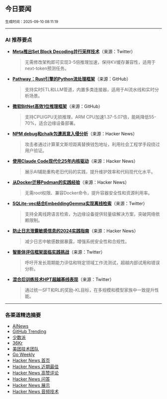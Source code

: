 ## 今日要闻

<sub> 生成时间：2025-09-10 08:11:19</sub>


---

### AI 推荐要点

- **[Meta推出Set Block Decoding并行采样技术](https://twitter.com/HuggingPapers/status/1965084731839513059)**（来源：Twitter）  
  > 无需修改架构即可实现3-5倍推理加速，保持KV缓存兼容性，适用于next-token预测任务。

- **[Pathway：Rust引擎的Python流处理框架](https://github.com/pathwaycom/pathway)**（来源：GitHub）  
  > 支持实时ETL和LLM管道，内置多类连接器，适用于AI流水线和实时分析场景。

- **[微软BitNet高效1位推理框架](https://github.com/microsoft/BitNet)**（来源：GitHub）  
  > 支持CPU/GPU无损推理，ARM CPU加速1.37-5.07倍，能耗降低55-70%，适合边缘设备部署。

- **[NPM debug和chalk包遭恶意入侵分析](https://news.ycombinator.com/item?id=45169657)**（来源：Hacker News）  
  > 攻击者通过计算莱文斯坦距离替换钱包地址，利用社会工程学手段绕过用户验证。

- **[使用Claude Code现代化25年内核驱动](https://news.ycombinator.com/item?id=45163362)**（来源：Hacker News）  
  > 展示AI辅助重构老旧代码的实践，提升维护效率和代码现代化水平。

- **[从Docker迁移Podman的实践经验](https://news.ycombinator.com/item?id=45137525)**（来源：Hacker News）  
  > 无需root权限、兼容Docker命令，提升容器安全性和资源利用率。

- **[SQLite-vec结合EmbeddingGemma实现离线检索](https://twitter.com/_philschmid/status/1963952204970078579)**（来源：Twitter）  
  > 支持全离线跨语言检索，为边缘设备提供轻量级解决方案，突破网络依赖限制。

- **[防止日志泄露敏感信息的2024实践指南](https://news.ycombinator.com/item?id=45160774)**（来源：Hacker News）  
  > 减少日志中敏感数据暴露，增强系统安全性和合规性。

- **[智能体评估框架面临实践挑战](https://twitter.com/swyx/status/1963725773355057249)**（来源：Twitter）  
  > 呼吁开发长周期能力评估和特定领域工作流测试，超越内部试用和错误分析。

- **[混合后训练技术HPT超越基线表现](https://twitter.com/omarsar0/status/1963971173735448858)**（来源：Twitter）  
  > 通过统一SFT和RL的奖励-KL目标，在多规模和模型家族中一致提升性能。

---

### 各渠道精选摘要
- [AINews](./ai_news_summary_2025-09-10.md)
- [GitHub Trending](./github_trending_2025-09-10.md)
- [少数派](./shaoshupai_2025-09-10.md)
- [36Kr](./36kr_summary_2025-09-10.md)
- [美团技术团队](./meituan_2025-09-10.md)
- [Go Weekly](./go_weekly_2025-09-10.md)
- [Hacker News 首页](./hacker_news_frontpage_2025-09-10.md)
- [Hacker News 近期最佳](./hacker_news_best_2025-09-10.md)
- [Hacker News 高赞评论](./hacker_news_top_comments_2025-09-10.md)
- [Hacker News 问答](./hacker_news_ask_2025-09-10.md)
- [Hacker News 展示](./hacker_news_show_2025-09-10.md)
- [Hacker News 音频技术](./hacker_news_audio_tech_2025-09-10.md)